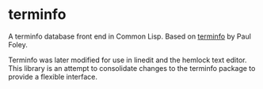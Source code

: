 terminfo
========

A terminfo database front end in Common Lisp.  Based on [terminfo](http://users.actrix.co.nz/mycroft/terminfo.lisp) by Paul Foley.

Terminfo was later modified for use in linedit and the hemlock text editor.  This library is an attempt to consolidate changes to the terminfo package to provide a flexible interface.
